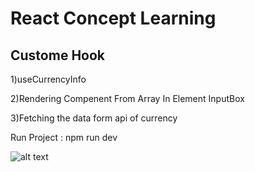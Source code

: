 # React Concept Learning 

## Custome Hook
1)useCurrencyInfo

2)Rendering Compenent From Array In Element InputBox

3)Fetching the data form api of currency

Run Project : npm run dev

![alt text](<Screenshot 2024-08-11 at 6.13.43 PM.png>)